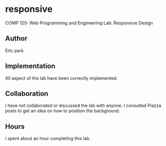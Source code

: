 # responsive

COMP 120: Web Programming and Engineering
Lab: Responsive Design

## Author

Eric park

## Implementation

All aspect of the lab have been correctly implemented.

## Collaboration

I have not collaborated or discussed the lab with anyone. I consulted Piazza posts
to get an idea on how to position the background.

## Hours

I spent about an hour completing this lab.
